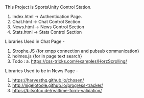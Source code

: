 This Project is SportsUnity Control Station.

1. Index.html -> Authentication Page.
2. Chat.html -> Chat Control Section
3. News.html -> News Control Section
4. Stats.html -> Stats Control Section



Libraries Used in Chat Page -
1. Strophe.JS {for xmpp connection and pubsub communication}
2. holmes.js {for in page text search}
3. Todo :
   a. https://css-tricks.com/examples/HorzScrolling/ 


Libraries Used to be in News Page -
1. https://harvesthq.github.io/chosen/
2. http://nigelotoole.github.io/progress-tracker/
3. https://bitsofco.de/realtime-form-validation/

